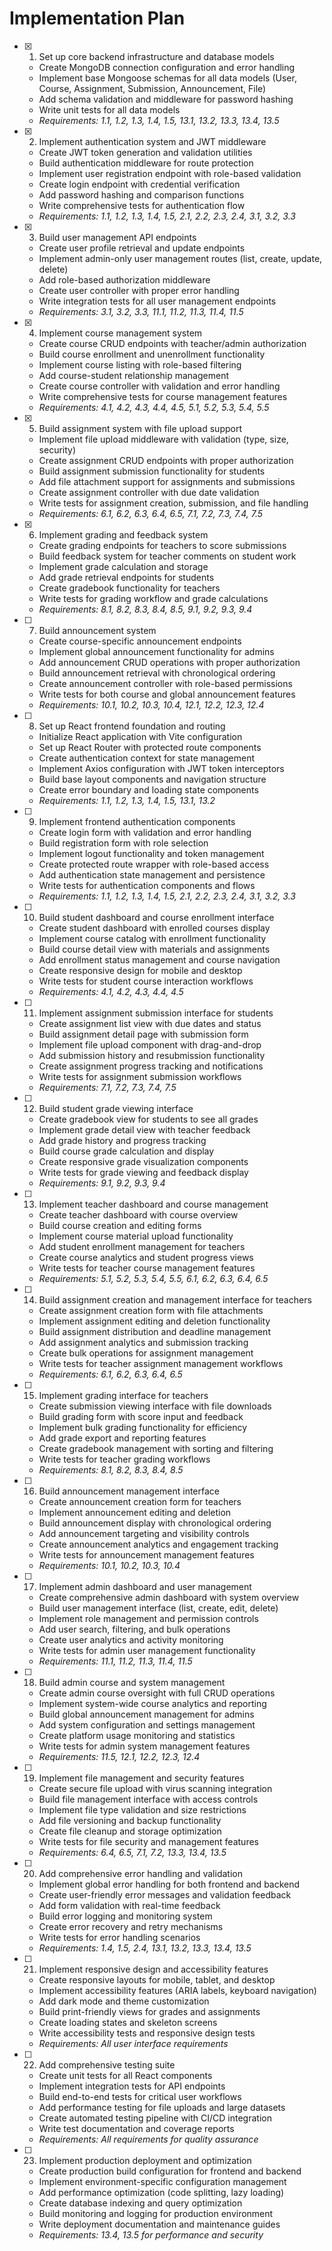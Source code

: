 # Implementation Plan

- [x] 1. Set up core backend infrastructure and database models









  - Create MongoDB connection configuration and error handling
  - Implement base Mongoose schemas for all data models (User, Course, Assignment, Submission, Announcement, File)
  - Add schema validation and middleware for password hashing
  - Write unit tests for all data models
  - _Requirements: 1.1, 1.2, 1.3, 1.4, 1.5, 13.1, 13.2, 13.3, 13.4, 13.5_

- [x] 2. Implement authentication system and JWT middleware







  - Create JWT token generation and validation utilities
  - Build authentication middleware for route protection
  - Implement user registration endpoint with role-based validation
  - Create login endpoint with credential verification
  - Add password hashing and comparison functions
  - Write comprehensive tests for authentication flow
  - _Requirements: 1.1, 1.2, 1.3, 1.4, 1.5, 2.1, 2.2, 2.3, 2.4, 3.1, 3.2, 3.3_

- [x] 3. Build user management API endpoints





  - Create user profile retrieval and update endpoints
  - Implement admin-only user management routes (list, create, update, delete)
  - Add role-based authorization middleware
  - Create user controller with proper error handling
  - Write integration tests for all user management endpoints
  - _Requirements: 3.1, 3.2, 3.3, 11.1, 11.2, 11.3, 11.4, 11.5_

- [x] 4. Implement course management system








  - Create course CRUD endpoints with teacher/admin authorization
  - Build course enrollment and unenrollment functionality
  - Implement course listing with role-based filtering
  - Add course-student relationship management
  - Create course controller with validation and error handling
  - Write comprehensive tests for course management features
  - _Requirements: 4.1, 4.2, 4.3, 4.4, 4.5, 5.1, 5.2, 5.3, 5.4, 5.5_

- [x] 5. Build assignment system with file upload support





  - Implement file upload middleware with validation (type, size, security)
  - Create assignment CRUD endpoints with proper authorization
  - Build assignment submission functionality for students
  - Add file attachment support for assignments and submissions
  - Create assignment controller with due date validation
  - Write tests for assignment creation, submission, and file handling
  - _Requirements: 6.1, 6.2, 6.3, 6.4, 6.5, 7.1, 7.2, 7.3, 7.4, 7.5_

- [x] 6. Implement grading and feedback system





  - Create grading endpoints for teachers to score submissions
  - Build feedback system for teacher comments on student work
  - Implement grade calculation and storage
  - Add grade retrieval endpoints for students
  - Create gradebook functionality for teachers
  - Write tests for grading workflow and grade calculations
  - _Requirements: 8.1, 8.2, 8.3, 8.4, 8.5, 9.1, 9.2, 9.3, 9.4_

- [ ] 7. Build announcement system
  - Create course-specific announcement endpoints
  - Implement global announcement functionality for admins
  - Add announcement CRUD operations with proper authorization
  - Build announcement retrieval with chronological ordering
  - Create announcement controller with role-based permissions
  - Write tests for both course and global announcement features
  - _Requirements: 10.1, 10.2, 10.3, 10.4, 12.1, 12.2, 12.3, 12.4_

- [ ] 8. Set up React frontend foundation and routing
  - Initialize React application with Vite configuration
  - Set up React Router with protected route components
  - Create authentication context for state management
  - Implement Axios configuration with JWT token interceptors
  - Build base layout components and navigation structure
  - Create error boundary and loading state components
  - _Requirements: 1.1, 1.2, 1.3, 1.4, 1.5, 13.1, 13.2_

- [ ] 9. Implement frontend authentication components
  - Create login form with validation and error handling
  - Build registration form with role selection
  - Implement logout functionality and token management
  - Create protected route wrapper with role-based access
  - Add authentication state management and persistence
  - Write tests for authentication components and flows
  - _Requirements: 1.1, 1.2, 1.3, 1.4, 1.5, 2.1, 2.2, 2.3, 2.4, 3.1, 3.2, 3.3_

- [ ] 10. Build student dashboard and course enrollment interface
  - Create student dashboard with enrolled courses display
  - Implement course catalog with enrollment functionality
  - Build course detail view with materials and assignments
  - Add enrollment status management and course navigation
  - Create responsive design for mobile and desktop
  - Write tests for student course interaction workflows
  - _Requirements: 4.1, 4.2, 4.3, 4.4, 4.5_

- [ ] 11. Implement assignment submission interface for students
  - Create assignment list view with due dates and status
  - Build assignment detail page with submission form
  - Implement file upload component with drag-and-drop
  - Add submission history and resubmission functionality
  - Create assignment progress tracking and notifications
  - Write tests for assignment submission workflows
  - _Requirements: 7.1, 7.2, 7.3, 7.4, 7.5_

- [ ] 12. Build student grade viewing interface
  - Create gradebook view for students to see all grades
  - Implement grade detail view with teacher feedback
  - Add grade history and progress tracking
  - Build course grade calculation and display
  - Create responsive grade visualization components
  - Write tests for grade viewing and feedback display
  - _Requirements: 9.1, 9.2, 9.3, 9.4_

- [ ] 13. Implement teacher dashboard and course management
  - Create teacher dashboard with course overview
  - Build course creation and editing forms
  - Implement course material upload functionality
  - Add student enrollment management for teachers
  - Create course analytics and student progress views
  - Write tests for teacher course management features
  - _Requirements: 5.1, 5.2, 5.3, 5.4, 5.5, 6.1, 6.2, 6.3, 6.4, 6.5_

- [ ] 14. Build assignment creation and management interface for teachers
  - Create assignment creation form with file attachments
  - Implement assignment editing and deletion functionality
  - Build assignment distribution and deadline management
  - Add assignment analytics and submission tracking
  - Create bulk operations for assignment management
  - Write tests for teacher assignment management workflows
  - _Requirements: 6.1, 6.2, 6.3, 6.4, 6.5_

- [ ] 15. Implement grading interface for teachers
  - Create submission viewing interface with file downloads
  - Build grading form with score input and feedback
  - Implement bulk grading functionality for efficiency
  - Add grade export and reporting features
  - Create gradebook management with sorting and filtering
  - Write tests for teacher grading workflows
  - _Requirements: 8.1, 8.2, 8.3, 8.4, 8.5_

- [ ] 16. Build announcement management interface
  - Create announcement creation form for teachers
  - Implement announcement editing and deletion
  - Build announcement display with chronological ordering
  - Add announcement targeting and visibility controls
  - Create announcement analytics and engagement tracking
  - Write tests for announcement management features
  - _Requirements: 10.1, 10.2, 10.3, 10.4_

- [ ] 17. Implement admin dashboard and user management
  - Create comprehensive admin dashboard with system overview
  - Build user management interface (list, create, edit, delete)
  - Implement role management and permission controls
  - Add user search, filtering, and bulk operations
  - Create user analytics and activity monitoring
  - Write tests for admin user management functionality
  - _Requirements: 11.1, 11.2, 11.3, 11.4, 11.5_

- [ ] 18. Build admin course and system management
  - Create admin course oversight with full CRUD operations
  - Implement system-wide course analytics and reporting
  - Build global announcement management for admins
  - Add system configuration and settings management
  - Create platform usage monitoring and statistics
  - Write tests for admin system management features
  - _Requirements: 11.5, 12.1, 12.2, 12.3, 12.4_

- [ ] 19. Implement file management and security features
  - Create secure file upload with virus scanning integration
  - Build file management interface with access controls
  - Implement file type validation and size restrictions
  - Add file versioning and backup functionality
  - Create file cleanup and storage optimization
  - Write tests for file security and management features
  - _Requirements: 6.4, 6.5, 7.1, 7.2, 13.3, 13.4, 13.5_

- [ ] 20. Add comprehensive error handling and validation
  - Implement global error handling for both frontend and backend
  - Create user-friendly error messages and validation feedback
  - Add form validation with real-time feedback
  - Build error logging and monitoring system
  - Create error recovery and retry mechanisms
  - Write tests for error handling scenarios
  - _Requirements: 1.4, 1.5, 2.4, 13.1, 13.2, 13.3, 13.4, 13.5_

- [ ] 21. Implement responsive design and accessibility features
  - Create responsive layouts for mobile, tablet, and desktop
  - Implement accessibility features (ARIA labels, keyboard navigation)
  - Add dark mode and theme customization
  - Build print-friendly views for grades and assignments
  - Create loading states and skeleton screens
  - Write accessibility tests and responsive design tests
  - _Requirements: All user interface requirements_

- [ ] 22. Add comprehensive testing suite
  - Create unit tests for all React components
  - Implement integration tests for API endpoints
  - Build end-to-end tests for critical user workflows
  - Add performance testing for file uploads and large datasets
  - Create automated testing pipeline with CI/CD integration
  - Write test documentation and coverage reports
  - _Requirements: All requirements for quality assurance_

- [ ] 23. Implement production deployment and optimization
  - Create production build configuration for frontend and backend
  - Implement environment-specific configuration management
  - Add performance optimization (code splitting, lazy loading)
  - Create database indexing and query optimization
  - Build monitoring and logging for production environment
  - Write deployment documentation and maintenance guides
  - _Requirements: 13.4, 13.5 for performance and security_